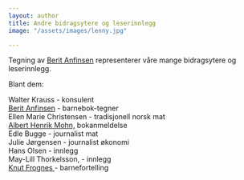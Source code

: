 ```yaml
---
layout: author
title: Andre bidragsytere og leserinnlegg
image: "/assets/images/lenny.jpg"

---
```

Tegning av [Berit Anfinsen](https://helping.no/aima)  representerer våre mange bidragsytere og leserinnlegg.

Blant dem:

Walter Krauss - konsulent  
[Berit Anfinsen](https://helping.no/aima)  - barnebok-tegner  
Ellen Marie Christensen - tradisjonell norsk mat  
[Albert Henrik Mohn,](https://helping.no/author/albert-henrik-mohn) bokanmeldelse  
Edle Bugge - journalist mat  
Julie Jørgensen - journalist økonomi  
Hans Olsen - innlegg  
May-Lill Thorkelsson, - innlegg  
[Knut Frognes ](https://helping.no/lenny-rømmer)- barnefortelling